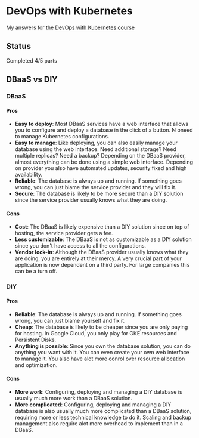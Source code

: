 # DevOps with Kubernetes

My answers for the [DevOps with Kubernetes course](https://devopswithkubernetes.com/)

## Status

Completed 4/5 parts

## DBaaS vs DIY

### DBaaS

#### Pros

- **Easy to deploy**: Most DBaaS services have a web interface that allows you to configure and deploy a database in the click of a button. N oneed to manage Kubernetes configurations.
- **Easy to manage**: Like deploying, you can also easily manage your database using the web interface. Need additional storage? Need multiple replicas? Need a backup? Depending on the DBaaS provider, almost everything can be done using a simple web interface. Depending on provider you also have automated updates, security fixed and high availability.
- **Reliable**: The database is always up and running. If something goes wrong, you can just blame the service provider and they will fix it.
- **Secure**: The database is likely to be more secure than a DIY solution since the service provider usually knows what they are doing.

#### Cons

- **Cost**: The DBaaS is likely expensive than a DIY solution since on top of hosting, the service provider gets a fee.
- **Less customizable**: The DBaaS is not as customizable as a DIY solution since you don't have access to all the configurations.
- **Vendor lock-in**: Although the DBaaS provider usually knows what they are doing, you are entirely at their mercy. A very crucial part of your application is now dependent on a third party. For large companies this can be a turn off.

### DIY

#### Pros

- **Reliable**: The database is always up and running. If something goes wrong, you can just blame yourself and fix it.
- **Cheap**: The database is likely to be cheaper since you are only paying for hosting. In Google Cloud, you only play for GKE resources and Persistent Disks.
- **Anything is possible**: Since you own the database solution, you can do anything you want with it. You can even create your own web interface to manage it. You also have alot more conrol over resource allocation and optimization.

#### Cons

- **More work**: Configuring, deploying and managing a DIY database is usually much more work than a DBaaS solution.
- **More complicated**: Configuring, deploying and managing a DIY database is also usually much more complicated than a DBaaS solution, requiring more or less technical knowledge to do it. Scaling and backup management also require alot more overhead to implement than in a DBaaS.
